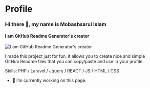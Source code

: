 # Profile
### Hi there 👋, my name is Mobashsarul Islam
#### I am GitHub Readme Generator's creator
![I am GitHub Readme Generator's creator](https://arturssmirnovs.github.io/github-profile-readme-generator/images/banner.png)

I made this project just for fun, it allows you to create nice and simple GitHub Readme files that you can copy/paste and use in your profile.

Skills: PHP / Laravel / Jquery / REACT / JS / HTML / CSS

- 🔭 I’m currently working on this page. 




